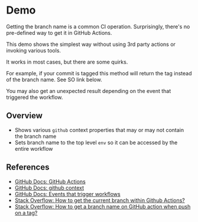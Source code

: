 # Demo

Getting the branch name is a common CI operation. Surprisingly, there's no pre-defined way to get it in GitHub Actions.

This demo shows the simplest way without using 3rd party actions or invoking various tools.

It works in most cases, but there are some quirks.

For example, if your commit is tagged this method will return the tag instead of the branch name. See SO link below.

You may also get an unexpected result depending on the event that triggered the workflow.

## Overview

- Shows various `github` context properties that may or may not contain the branch name
- Sets branch name to the top level `env` so it can be accessed by the entire workflow

## References

- [GitHub Docs: GitHub Actions](https://docs.github.com/en/actions)
- [GitHub Docs: github context](https://docs.github.com/en/actions/writing-workflows/choosing-what-your-workflow-does/contexts#github-context)
- [GitHub Docs: Events that trigger workflows](https://docs.github.com/en/actions/writing-workflows/choosing-when-your-workflow-runs/events-that-trigger-workflows)
- [Stack Overflow: How to get the current branch within Github Actions?](https://stackoverflow.com/q/58033366/808678)
- [Stack Overflow: How to get a branch name on GitHub action when push on a tag?](https://stackoverflow.com/q/63745613)
